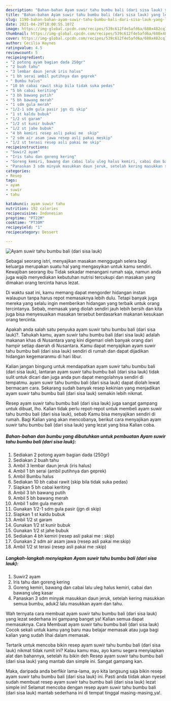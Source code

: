 ```yaml
---
description: "Bahan-bahan Ayam suwir tahu bumbu bali (dari sisa lauk) yang lezat dan Mudah Dibuat"
title: "Bahan-bahan Ayam suwir tahu bumbu bali (dari sisa lauk) yang lezat dan Mudah Dibuat"
slug: 1190-bahan-bahan-ayam-suwir-tahu-bumbu-bali-dari-sisa-lauk-yang-lezat-dan-mudah-dibuat
date: 2021-04-29T18:00:55.107Z
image: https://img-global.cpcdn.com/recipes/539c612f4e5afd6a/680x482cq70/ayam-suwir-tahu-bumbu-bali-dari-sisa-lauk-foto-resep-utama.jpg
thumbnail: https://img-global.cpcdn.com/recipes/539c612f4e5afd6a/680x482cq70/ayam-suwir-tahu-bumbu-bali-dari-sisa-lauk-foto-resep-utama.jpg
cover: https://img-global.cpcdn.com/recipes/539c612f4e5afd6a/680x482cq70/ayam-suwir-tahu-bumbu-bali-dari-sisa-lauk-foto-resep-utama.jpg
author: Cecilia Haynes
ratingvalue: 4.5
reviewcount: 5
recipeingredient:
- "2 potong ayam bagian dada 250gr"
- "2 buah tahu"
- "3 lembar daun jeruk iris halus"
- "1 bh serai ambil putihnya dan geprek"
- " Bumbu halus"
- "10 bh cabai rawit skip bila tidak suka pedas"
- "5 bh cabai keriting"
- "3 bh bawang putih"
- "5 bh bawang merah"
- "1 sdm gula merah"
- "1/2-1 sdm gula pasir jgn di skip"
- "1 st kaldu bubuk"
- "1/2 st garam"
- "1/2 st kunir bubuk"
- "1/2 st jahe bubuk"
- "4 bh kemiri resep asli pakai me  skip"
- "2 sdm air asam jawa resep asli pakai meskip"
- "1/2 st terasi resep asli pakai me skip"
recipeinstructions:
- "Suwir2 ayam"
- "Iris tahu dan goreng kering"
- "Goreng kemiri, bawang dan cabai lalu uleg halus kemiri, cabai dan bawang uleg kasar"
- "Panaskan 3 sdm minyak masukkan daun jeruk, setelah kering masukkan semua bumbu, aduk2 lalu masukkan ayam dan tahu."
categories:
- Resep
tags:
- ayam
- suwir
- tahu

katakunci: ayam suwir tahu 
nutrition: 192 calories
recipecuisine: Indonesian
preptime: "PT22M"
cooktime: "PT30M"
recipeyield: "1"
recipecategory: Dessert

---
```



![Ayam suwir tahu bumbu bali (dari sisa lauk)](https://img-global.cpcdn.com/recipes/539c612f4e5afd6a/680x482cq70/ayam-suwir-tahu-bumbu-bali-dari-sisa-lauk-foto-resep-utama.jpg)

Sebagai seorang istri, menyajikan masakan menggugah selera bagi keluarga merupakan suatu hal yang mengasyikan untuk kamu sendiri. Kewajiban seorang ibu Tidak sekadar menangani rumah saja, namun anda juga wajib menyediakan kebutuhan nutrisi tercukupi dan masakan yang dimakan orang tercinta harus lezat.

Di waktu  saat ini, kamu memang dapat mengorder hidangan instan walaupun tanpa harus repot memasaknya lebih dulu. Tetapi banyak juga mereka yang selalu ingin memberikan hidangan yang terbaik untuk orang tercintanya. Sebab, memasak yang diolah sendiri jauh lebih bersih dan kita juga bisa menyesuaikan masakan tersebut berdasarkan makanan kesukaan orang tercinta. 



Apakah anda salah satu penyuka ayam suwir tahu bumbu bali (dari sisa lauk)?. Tahukah kamu, ayam suwir tahu bumbu bali (dari sisa lauk) adalah makanan khas di Nusantara yang kini digemari oleh banyak orang dari hampir setiap daerah di Nusantara. Kamu dapat menyajikan ayam suwir tahu bumbu bali (dari sisa lauk) sendiri di rumah dan dapat dijadikan hidangan kegemaranmu di hari libur.

Kalian jangan bingung untuk mendapatkan ayam suwir tahu bumbu bali (dari sisa lauk), lantaran ayam suwir tahu bumbu bali (dari sisa lauk) tidak sulit untuk dicari dan juga anda pun dapat mengolahnya sendiri di tempatmu. ayam suwir tahu bumbu bali (dari sisa lauk) dapat diolah lewat bermacam cara. Sekarang sudah banyak resep kekinian yang menjadikan ayam suwir tahu bumbu bali (dari sisa lauk) semakin lebih nikmat.

Resep ayam suwir tahu bumbu bali (dari sisa lauk) juga sangat gampang untuk dibuat, lho. Kalian tidak perlu repot-repot untuk membeli ayam suwir tahu bumbu bali (dari sisa lauk), sebab Kamu bisa menyajikan sendiri di rumah. Bagi Kalian yang akan mencobanya, berikut cara menyajikan ayam suwir tahu bumbu bali (dari sisa lauk) yang lezat yang bisa Kalian coba.

<!--inarticleads1-->

##### Bahan-bahan dan bumbu yang dibutuhkan untuk pembuatan Ayam suwir tahu bumbu bali (dari sisa lauk):

1. Sediakan 2 potong ayam bagian dada (250gr)
1. Sediakan 2 buah tahu
1. Ambil 3 lembar daun jeruk (iris halus)
1. Ambil 1 bh serai (ambil putihnya dan geprek)
1. Ambil  Bumbu halus
1. Sediakan 10 bh cabai rawit (skip bila tidak suka pedas)
1. Siapkan 5 bh cabai keriting
1. Ambil 3 bh bawang putih
1. Ambil 5 bh bawang merah
1. Ambil 1 sdm gula merah
1. Gunakan 1/2-1 sdm gula pasir (jgn di skip)
1. Siapkan 1 st kaldu bubuk
1. Ambil 1/2 st garam
1. Gunakan 1/2 st kunir bubuk
1. Gunakan 1/2 st jahe bubuk
1. Sediakan 4 bh kemiri (resep asli pakai me : skip)
1. Gunakan 2 sdm air asam jawa (resep asli pakai me:skip)
1. Ambil 1/2 st terasi (resep asli pakai me :skip)




<!--inarticleads2-->

##### Langkah-langkah menyiapkan Ayam suwir tahu bumbu bali (dari sisa lauk):

1. Suwir2 ayam
1. Iris tahu dan goreng kering
1. Goreng kemiri, bawang dan cabai lalu uleg halus kemiri, cabai dan bawang uleg kasar
1. Panaskan 3 sdm minyak masukkan daun jeruk, setelah kering masukkan semua bumbu, aduk2 lalu masukkan ayam dan tahu.




Wah ternyata cara membuat ayam suwir tahu bumbu bali (dari sisa lauk) yang lezat sederhana ini gampang banget ya! Kalian semua dapat memasaknya. Cara Membuat ayam suwir tahu bumbu bali (dari sisa lauk) Cocok sekali untuk kamu yang baru mau belajar memasak atau juga bagi kalian yang sudah lihai dalam memasak.

Tertarik untuk mencoba bikin resep ayam suwir tahu bumbu bali (dari sisa lauk) nikmat tidak rumit ini? Kalau kamu mau, ayo kamu segera menyiapkan alat dan bahannya, setelah itu bikin deh Resep ayam suwir tahu bumbu bali (dari sisa lauk) yang mantab dan simple ini. Sangat gampang kan. 

Maka, daripada anda berfikir lama-lama, ayo kita langsung saja bikin resep ayam suwir tahu bumbu bali (dari sisa lauk) ini. Pasti anda tiidak akan nyesel sudah membuat resep ayam suwir tahu bumbu bali (dari sisa lauk) lezat simple ini! Selamat mencoba dengan resep ayam suwir tahu bumbu bali (dari sisa lauk) mantab sederhana ini di tempat tinggal masing-masing,ya!.


